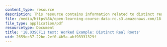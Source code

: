 ```yaml
---
content_type: resource
description: This resource contains information related to distinct real roots.
file: /media/https%3A/open-learning-course-data-rc.s3.amazonaws.com/18-03sc-differential-equations-fall-2011/2659ec3722be2ef04b5aabf93331329f_MIT18_03SCF11_s33_5text.pdf
file_type: application/pdf
resourcetype: Document
title: '18.03SCF11 text: Worked Example: Distinct Real Roots'
uid: 2659ec37-22be-2ef0-4b5a-abf93331329f
---
```

